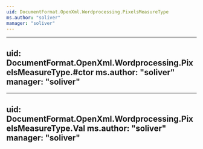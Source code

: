 ```yaml
---
uid: DocumentFormat.OpenXml.Wordprocessing.PixelsMeasureType
ms.author: "soliver"
manager: "soliver"
---
```


---
uid: DocumentFormat.OpenXml.Wordprocessing.PixelsMeasureType.#ctor
ms.author: "soliver"
manager: "soliver"
---

---
uid: DocumentFormat.OpenXml.Wordprocessing.PixelsMeasureType.Val
ms.author: "soliver"
manager: "soliver"
---

